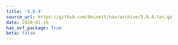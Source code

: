 ```yaml
---
title: '5.0.4'
source_url: https://github.com/Uninett/nav/archive/5.0.4.tar.gz
date: 2020-01-16
has_ovf_package: True
beta: false
---
```

